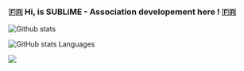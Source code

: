 ### :fr: Hi, is SUBLiME - Association developement here ! :fr:

![Github stats](https://github-readme-stats.vercel.app/api?username=SUBLiME-Association&show_icons=true&theme=radical)

![GitHub stats Languages](https://github-readme-stats.vercel.app/api/top-langs/?username=SUBLiME-Association&layout=compact&theme=radical)

![](https://komarev.com/ghpvc/?username=SUBLiME-Association&color=brightgreen)



